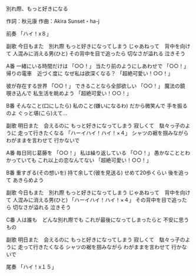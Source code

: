 別れ際、もっと好きになる

作詞：秋元康
作曲：Akira Sunset・ha-j

前奏
「ハイ！x８」 

副歌
今日もまた　別れ際
もっと好きになってしまう
じゃあねって　背中を向けて
人混みに消える男(ひと)
その背中を目で追ったら
切なさが溢れる
泣きそう

A番
一緒にいる時間だけは 「○○！」 
当たり前のようにしあわせで 「○○！」 
帰りの電車　近づく度に
なぜ私は欲深くなる？ 「超絶可愛い！○○！」 

彼が存在する世界 「○○！」 
できることなら全部欲しい 「○○！」 
魔法の鏡　覗き込んで
私生活を眺めよう 「超絶可愛い！○○！」 

B番
そんなこと(口にしたら)
私のこと(嫌いになるわ)
だから微笑んで
手を振るのよ
ぐっと堪(こら)えて…

副歌
明日また　会えるのに
もっと好きになってしまう
寂しくて　駄々っ子のように
走って行きたくなる 「ハーイハイ！ハイ！×４」 
シャツの裾を掴みながら
わがままを言わせて
行かないで

A番
毎日同じ葛藤を 「○○！」 
私は繰り返している 「○○！」 
愚かなこととわかっていても
これ以上の恋なんてない 「超絶可愛い！○○！」 

B番
重すぎる(その想いを)
持て余して(彼を見送る)
せめて20歩くらい
後を追って
あきらめよう

副歌
今日もまた　別れ際
もっと好きになってしまう
じゃあねって　背中を向けて
人混みに消える男(ひと) 「ハーイハイ！ハイ！×４」 
その背中を目で追ったら
切なさが溢れる
泣きそう

C番
人は誰も　どんな別れ際でも
これが最後になってしまったらと
不安に思うもの

副歌
明日また　会えるのに
もっと好きになってしまう
寂しくて　駄々っ子のように
走って行きたくなる 
シャツの裾を掴みながら
わがままを言わせて
行かないで

尾奏
「ハイ！x１５」 